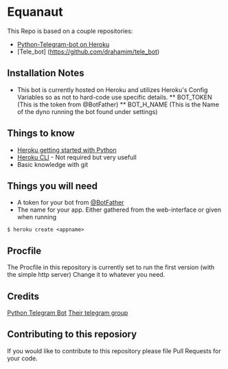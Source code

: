 # Equanaut
This Repo is based on a couple repositories: 
* [Python-Telegram-bot on Heroku](https://github.com/Eldinnie/ptb-heroku-skeleton)
* [Tele_bot] (https://github.com/drahamim/tele_bot) 




## Installation Notes
* This bot is currently hosted on Heroku and utilizes Heroku's Config Variables so as not to hard-code use specific details. 
** BOT_TOKEN (This is the token from @BotFather)
** BOT_H_NAME (This is the Name of the dyno running the bot found under settings)

## Things to know

* [Heroku getting started with Python](https://devcenter.heroku.com/articles/getting-started-with-python#introduction)
* [Heroku CLI](https://devcenter.heroku.com/categories/command-line) - Not required but very usefull
* Basic knowledge with git


## Things you will need
* A token for your bot from [@BotFather](https://t.me/botfather)
* The name for your app. Either gathered from the web-interface or given when running

```
$ heroku create <appname>
```

## Procfile
The Procfile in this repository is currently set to run the first version (with the simple http server) Change it to whatever you need.


## Credits
[Python Telegram Bot](https://github.con/python-telegram-bot) [Their telegram group](https://t.me/pythontelegrambotgroup) 

## Contributing to this reposiory
If you would like to contribute to this repository please file Pull Requests for your code. 